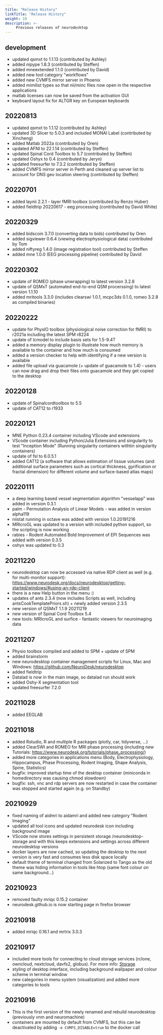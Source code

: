 ```yaml
---
title: "Release History"
linkTitle: "Release History"
weight: 10
description: >-
     Previous releases of neurodesktop
---
```


## development
- updated qsmxt to 1.1.13 (contributed by Ashley)
- added nipype 1.8.3 (contributed by Steffen)
- added mneextended 1.1.0 (contributed by David)
- added new tool category "workflows"
- added new CVMFS mirror server in Phoenix
- added mimilist types so that nii/minc files now open in the respective applications
- matlab licenses can now be saved from the activation GUI
- keyboard layout fix for ALTGR key on European keyboards

## 20220813
- updated qsmxt to 1.1.12 (contributed by Ashley)
- updated 3D Slicer to 5.0.3 and included MONAI Label (contributed by Xincheng)
- added Matlab 2022a (contributed by Oren)
- updated AFNI to 22.1.14 (contributed by Steffen)
- updated Spinal Cord Toolbox to 5.7 (contributed by Steffen)
- updated Oshyx to 0.4 (contributed by Jeryn)
- updated freesurfer to 7.3.2 (contributed by Steffen)
- added CVMFS mirror server in Perth and cleaned up server list to account for DNS geo location steering (contributed by Steffen)

## 20220701
- added laynii 2.2.1 - layer fMRI toolbox (contributed by Renzo Huber)
- added fieldtrip 20220617 - eeg processing (contributed by David White)

## 20220329
- added bidscoin 3.7.0 (converting data to bids) contributed by Oren
- added sigviewer 0.6.4 (viewing electrophysiological data) contributed by Tom
- added niftyreg 1.4.0 (image registration tool) contributed by Steffen
- added mne 1.0.0 (EEG processing pipeline) contributed by David

## 20220302
- update of ROMEO (phase unwrapping) to latest version 3.2.8
- update of QSMxT (automated end-to-end QSM procerssing) to latest version 1.1.10
- added mritools 3.3.0 (includes clearswi 1.0.1, mcpc3ds 0.1.0, romeo 3.2.8 as compiled binaries)

## 20220222
- update for PhysIO toolbox (physiological noise correction for fMRI) to r2021a including the latest SPM r8224
- update of lcmodel to include basis sets for 1.5-9.4T
- added a memory display plugin to illustrate how much memory is available to the container and how much is consumed
- added a version checker to help with identifying if a new version is available
- added file upload via guacamole (+ update of guacamole to 1.4) - users can now drag and drop their files onto guacamole and they get copied to the desktop

## 20220128
- update of Spinalcordtoolbox to 5.5
- update of CAT12 to r1933

## 20220121
- MNE Python 0.23.4 container including VScode and extensions
- VScode container including Python/Julia Extensions and singularity to test "Inception Mode" (Running singularity containers withtin singularity containers)
- update of fsl to 6.0.5.1
- added CAT12 (a software that allows estimation of tissue volumes (and additional surface parameters such as cortical thickness, gyrification or fractal dimension) for different volume and surface-based atlas maps)

## 20220111
- a deep learning based vessel segmentation algorithm "vesselapp" was added in version 0.3.1
- palm - Permutation Analysis of Linear Models - was added in version alpha119
- niistat running in octave was added with version 1.0.20191216
- MRIcroGL was updated to a version with included python support, so the scripting is now working
- rabies - Rodent Automated Bold Improvement of EPI Sequences was added with version 0.3.5
- oshyx was updated to 0.3

## 20211220
- neurodesktop can now be accessed via native RDP client as well (e.g. for multi-monitor support): https://www.neurodesk.org/docs/neurodesktop/getting-started/windows/#using-an-rdp-client
- there is a new Help button in the menu :)
- updates of ants 2.3.4 (now includes Scripts as well, including antsCookTemplatePriors.sh) + newly added version 2.3.5
- new version of QSMxT 1.1.9 20211219
- new version of Spinal Cord Toolbox 5.4
- new tools: MRIcroGL and surfice - fantastic viewers for neuroimaging data


## 20211207
- Physio toolbox compiled and added to SPM + update of SPM
- added brainstorm 
- new neurodesktop container management scripts for Linux, Mac and Windows: https://github.com/NeuroDesk/neurodesktop 
- added fieldtrip 
- Datalad is now in the main image, so datalad run should work
- added Oshy-X segmentation tool
- updated freesurfer 7.2.0

## 20211028
- added EEGLAB

## 20211018
- added Rstudio, R and multiple R packages (plotly, car, tidyverse, ...)
- added ClearSWI and ROMEO for MRI phase processing (including new Tutorials: https://www.neurodesk.org/tutorials/phase_processing/)
- added more categories in applications menu (Body, Electrophysiology, Hippocampus, Phase Processing, Rodent Imaging, Shape Analysis, Spine, Statistics)
- bugfix: improved startup time of the desktop container (miniconda in homedirectory was causing chmod slowdown)
- bugfix: ssh, vnc and rdp servers are now restarted in case the container was stopped and started again (e.g. on Standby)


## 20210929
- fixed naming of aidmri to aidamri and added new category "Rodent Imaging"
- updated all tool icons and updated neurodesk icon including background image
- VScode now stores settings in persistent storage /neurodesktop-storage and with this keeps extensions and settings across different neurodesktop versions
- docker layers are now cached, so updating the desktop to the next version is very fast and consumes less disk space locally
- default theme of terminal changed from Solarized to Tango as the old theme was hiding information in tools like htop (same font colour on same background...)


## 20210923
- removed faulty mriqc 0.15.2 container
- neurodesk.github.io is now starting page in firefox browser

## 20210918
- added mriqc 0.16.1 and mrtrix 3.0.3

## 20210917
- included more tools for connecting to cloud storage services (rclone, owncloud, nextcloud, davfs2, globus). For more info: [Storage](/docs/neurodesktop/storage)
- styling of desktop interface, including background wallpaper and colour scheme in terminal window
- new categories in menu system (visualization) and added more categories to tools

## 20210916
- This is the first version of the newly renamed and rebuild neurodesktop (previously vnm and neuromachine)
- containers are mounted by default from CVMFS, but this can be deactivated by adding `-e CVMFS_DISABLE=true` to the docker call

